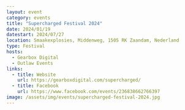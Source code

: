 ```yaml
---
layout: event
category: events
title: "Supercharged Festival 2024"
date: 2024/01/19
datestart: 2024/07/27
location: Smaakexplosies, Middenweg, 1505 RK Zaandam, Nederland
type: Festival
hosts:
  - Gearbox Digital
  - Outlaw Events
links:
  - title: Website
    url: https://gearboxdigital.com/supercharged/
  - title: Facebook
    url: https://www.facebook.com/events/236838662766397
image: /assets/img/events/supercharged-festival-2024.jpg
---
```

